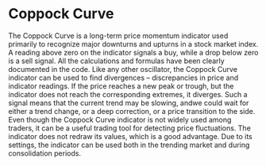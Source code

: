 # Coppock Curve
The Coppock Curve is a long-term price momentum indicator used primarily to recognize major downturns and upturns in a stock market index. 
A reading above zero on the indicator signals a buy, while a drop below zero is a sell signal.
All the calculations and formulas have been clearly documented in the code. 
Like any other oscillator, the Coppock Curve indicator can be used to find divergences – discrepancies in price and indicator readings. 
If the price reaches a new peak or trough, but the indicator does not reach the corresponding extremes, it diverges.
Such a signal means that the current trend may be slowing, andwe could wait for either a trend change, or a deep correction, or a price transition to the side. Even though the Coppock Curve indicator is not widely used among traders, it can be a useful trading tool for detecting price fluctuations. The indicator does not redraw its values, which is a good advantage.
Due to its settings, the indicator can be used both in the trending market and during consolidation periods.
